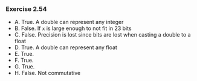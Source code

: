 ### Exercise 2.54
- A. True. A double can represent any integer
- B. False. If `x` is large enough to not fit in 23 bits
- C. False. Precision is lost since bits are lost when casting a double to a float
- D. True. A double can represent any float
- E. True.
- F. True.
- G. True.
- H. False. Not commutative
